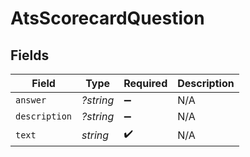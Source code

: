 # AtsScorecardQuestion


## Fields

| Field              | Type               | Required           | Description        |
| ------------------ | ------------------ | ------------------ | ------------------ |
| `answer`           | *?string*          | :heavy_minus_sign: | N/A                |
| `description`      | *?string*          | :heavy_minus_sign: | N/A                |
| `text`             | *string*           | :heavy_check_mark: | N/A                |